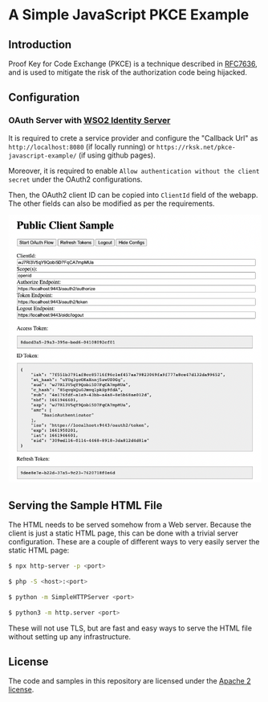 # A Simple JavaScript PKCE Example

## Introduction

Proof Key for Code Exchange (PKCE) is a technique described in [RFC7636](https://tools.ietf.org/html/rfc7636), and is used to mitigate the risk of the authorization code being hijacked. 

## Configuration

### OAuth Server with [WSO2 Identity Server](https://wso2.com/identity-server/)

It is required to crete a service provider and configure the "Callback Url" as `http://localhost:8080` (if locally running) or `https://rksk.net/pkce-javascript-example/` (if using github pages).

Moreover, it is required to enable `Allow authentication without the client secret` under the OAuth2 configurations.

Then, the OAuth2 client ID can be copied into `ClientId` field of the webapp. The other fields can also be modified as per the requirements.

![Screenshot](screenshot.png)

## Serving the Sample HTML File

The HTML needs to be served somehow from a Web server. Because the client is just a static HTML page, this can be done with a trivial server configuration. These are a couple of different ways to very easily server the static HTML page:

```sh
$ npx http-server -p <port>
```

```sh
$ php -S <host>:<port>
```

```sh
$ python -m SimpleHTTPServer <port>
```

```sh
$ python3 -m http.server <port>
```

These will not use TLS, but are fast and easy ways to serve the HTML file without setting up any infrastructure.

## License

The code and samples in this repository are licensed under the [Apache 2 license](LICENSE).